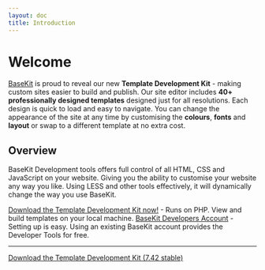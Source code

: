 ```yaml
---
layout: doc
title: Introduction
---
```


# Welcome

[BaseKit](http://www.basekit.com/) is proud to reveal our new **Template Development Kit** - making custom sites easier to build and publish. Our site editor includes **40+ professionally designed templates** designed just for all resolutions. Each design is quick to load and easy to navigate. You can change the appearance of the site at any time by customising the **colours**, **fonts** and **layout** or swap to a different template at no extra cost.

## Overview

BaseKit Development tools offers full control of all HTML, CSS and JavaScript on your website. Giving you the ability to customise your website any way you like. Using LESS and other tools effectively, it will dynamically change the way you use BaseKit.

[Download the Template Development Kit now!](/getting-started/local-development/) - Runs on PHP. View and build templates on your local machine.
[BaseKit Developers Account](http://http//www.basekit.com/developers/) - Setting up is easy. Using an existing BaseKit account provides the Developer Tools for free.

---

<p class="text-align--center">
	<a class="button" href="http://goo.gl/mkXySA">Download the Template Development Kit (7.42 stable)</a>
</p>